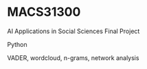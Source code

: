 # MACS31300
AI Applications in Social Sciences Final Project 

Python

VADER, wordcloud, n-grams, network analysis
